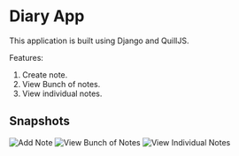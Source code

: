 # Diary App

This application is built using Django and QuillJS.

Features:

1. Create note.
2. View Bunch of notes.
3. View individual notes.

## Snapshots

![Add Note](https://i.ibb.co/WWdrn16/Screenshot-from-2019-10-19-19-48-38.png)
![View Bunch of Notes](https://i.ibb.co/F6P7CyQ/Screenshot-from-2019-10-19-19-48-49.png)
![View Individual Notes](https://i.ibb.co/Cv6tpXW/Screenshot-from-2019-10-19-19-49-06.png)